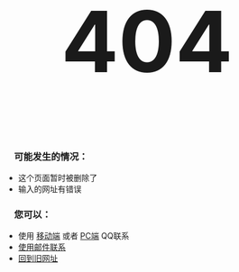 <!doctype html>
<html>
<head>
<meta charset="utf-8">
<title>Not Found</title>
</head>

<body>
	<h1 align="center" style="font-size:150px">404</h1>
<div>
		<h3>&emsp;可能发生的情况：</h3>
		<ul>
			<li>这个页面暂时被删除了</li>
			<li>输入的网址有错误</li>
		</ul>
  <h3>&emsp;您可以：</h3>
	<ul>
		<li>使用
			<a href="https://qm.qq.com/cgi-bin/qm/qr?k=NjfeyNrF_jxw9AkQdb1jzaD0nDsv-xGp&noverify=0&personal_qrcode_source=4">移动端</a>
			或者
			<a href="tencent://message/?uin=1610036644&Site=&Menu=yes">PC端</a>
			QQ联系
		</li>
		<li><a href="mailto:Crimtea@foxmail.com">使用邮件联系</a></li>
		<li><a href="https://keepwork.com/crimtea/school/index">回到旧网址</a></li>
    </ul>
  </div>
</body>
</html>
